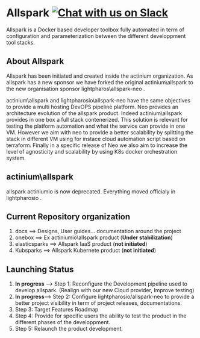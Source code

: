 

# Allspark [![Chat with us on Slack](https://img.shields.io/badge/chat%20with%20us%20on-Slack-blue.svg)](https://lightpharosio.slack.com)

Allspark is a Docker based developer toolbox fully automated in term of configuration and parameterization between the different developpment tool stacks.

## About Allspark

Allspark has been initiated and created inside the actinium organization. As allspark has a new sponsor we have forked the original actinium\allspark to the new organisation sponsor lightpharos\allspark-neo .

actinium\allspark and lightpharosio\allspark-neo have the same objectives to provide a multi hosting DevOPS pipeline platform.
Neo provides an architecture evolution of the allspark product. Indeed actinium\allspark provides in one box a full stack contenerized. This solution is relevant for testing the platform automation and what the service can provide in one VM.
However we aim with neo to provide a better scalability by splitting the stack in different VM using for instace cloud automation script based on terraform.
Finally in a specific release of Neo we also aim to increase the level of agnosticity and scalability by using K8s docker orchestration system.

## actinium\allspark

allspark actiniumio is now deprecated. Everything moved officialy in lightpharosio .

## Current Repository organization

1. docs ==> Designs, User guides... documentation around the project
2. onebox ==> Ex actiniumio\allspark product (**Under stabilization**)
3. elasticsparks ==> Allspark IaaS product (**not initiated**)
4. Kubsparks ==> Allspark Kubernete product (**not initiated**)

## Launching Status

1. **In progress** --> Step 1: Reconfigure the Development pipeline used to develop allspark. (Realign with our new Cloud provider, Improve testing)
2. **In progress**--> Step 2: Configure lightpharosio/allspark-neo to provide a better project visibility in term of project releases, documentations.
3. Step 3: Target Features Roadmap
4. Step 4: Provide for specific users the ability to test the product in the different phases of the developpment.
5. Step 5: Relaunch the product development.
